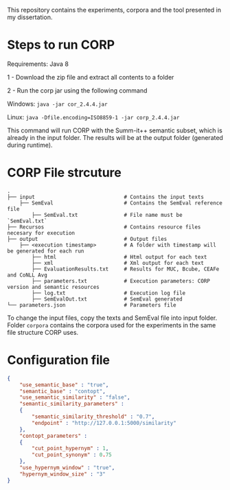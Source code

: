 This repository contains the experiments, corpora and the tool presented in my dissertation.

# Steps to run CORP
Requirements: Java 8 

1 - Download the zip file and extract all contents to a folder

2 - Run the corp jar using the following command

Windows: `java -jar cor_2.4.4.jar`

Linux: `java -Dfile.encoding=ISO8859-1 -jar corp_2.4.4.jar`


This command will run CORP with the Summ-it++ semantic subset, which is already in the input folder. The results will be at the output folder (generated during runtime).

# CORP File strcuture

    .
    ├── input                             # Contains the input texts
        ├── SemEval                       # Contains the SemEval reference file
            ├── SemEval.txt               # File name must be `SemEval.txt`
    ├── Recursos                          # Contains resource files necesary for execution
    ├── output                            # Output files
        ├── <execution timestamp>         # A folder with timestamp will be generated for each run
            ├── html                      # Html output for each text
            ├── xml                       # Xml output for each text
            ├── EvaluationResults.txt     # Results for MUC, Bcube, CEAFe and CoNLL Avg
            ├── parameters.txt            # Execution parameters: CORP version and semantic resources
            ├── log.txt                   # Execution log file
            ├── SemEvalOut.txt            # SemEval generated
    └── parameters.json                   # Parameters file

To change the input files, copy the texts and SemEval file into input folder. Folder `corpora` contains the corpora used for the experiments in the same file structure CORP uses.

# Configuration file

```json
{
    "use_semantic_base" : "true",
    "semantic_base" : "contopt",
    "use_semantic_similarity" : "false",
    "semantic_similarity_parameters" : 
    {
        "semantic_similarity_threshold" : "0.7",
        "endpoint" : "http://127.0.0.1:5000/similarity"
    },
    "contopt_parameters" :
    {
    	"cut_point_hypernym" : 1,
    	"cut_point_synonym" : 0.75
    },
    "use_hypernym_window" : "true",
    "hypernym_window_size" : "3"
}
```
